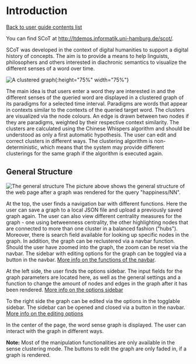 # Introduction

[Back to user guide contents list](userGuide.md)

You can find SCoT at <http://ltdemos.informatik.uni-hamburg.de/scot/>.

SCoT was developed in the context of digital humanities to support a digital history of concepts. The aim is to provide a means to help linguists, philosophers and others interested in diachronic semantics to visualize the different senses of a word over time.

![A clustered graph](./images/graph_for_intro.png "Clustered graph for target word 'happiness/NN', 100 nodes, 30 edges per node, 1520-2008" ){:height="75%" width="75%"}

The main idea is that users enter a word they are interested in and the different senses of the queried word are displayed in a clustered graph of its paradigms for a selected time interval. Paradigms are words that appear in contexts similar to the contexts of the queried target word. The clusters are visualized via the node colours. An edge is drawn between two nodes if they are paradigms, weighted by their respective context similarity. The clusters are calculated using the Chinese Whispers algorithm and should be understood as only a first automatic hypothesis. The user can edit and correct clusters in different ways. The clustering algorithm is non-deterministic, which means that the system may provide different clusterings for the same graph if the algorithm is executed again.

## General Structure
![The general structure](./images/updated_general_structure.svg "The general structure of the user interface" )
The picture above shows the general structure of the web page after a graph was rendered for the query "happiness/NN".

At the top, the user finds a navigation bar with different functions. Here the user can save a graph to a local JSON file and upload a previously saved graph again. The user can also view different centrality measures for the graph - one using betweenness centrality, the other highlighting nodes that are connected to more than one cluster in a balanced fashion ("hubs"). Moreover, there is search field available for looking up specific nodes in the graph. In addition, the graph can be reclustered via a navbar function. Should the user have zoomed into the graph, the zoom can be reset via the navbar. The sidebar with editing options for the graph can be toggled via a button in the navbar. [More info on the functions of the navbar](navbar.md).

At the left side, the user finds the options sidebar. The input fields for the graph parameters are located here, as well as the general settings and a function to change the amount of nodes and edges in the graph after it has been rendered. [More info on the options sidebar](renderingGraph.md)

To the right side the graph can be edited via the options in the togglable sidebar. The sidebar can be opened and closed via a button in the navbar. [More info on the editing options](clusters.md)

In the center of the page, the word sense graph is displayed. The user can interact with the graph in different ways.

**Note:** Most of the manipulation functionalities are only available in the sense clustering mode. The buttons to edit the graph are only faded in, if a graph is rendered.
